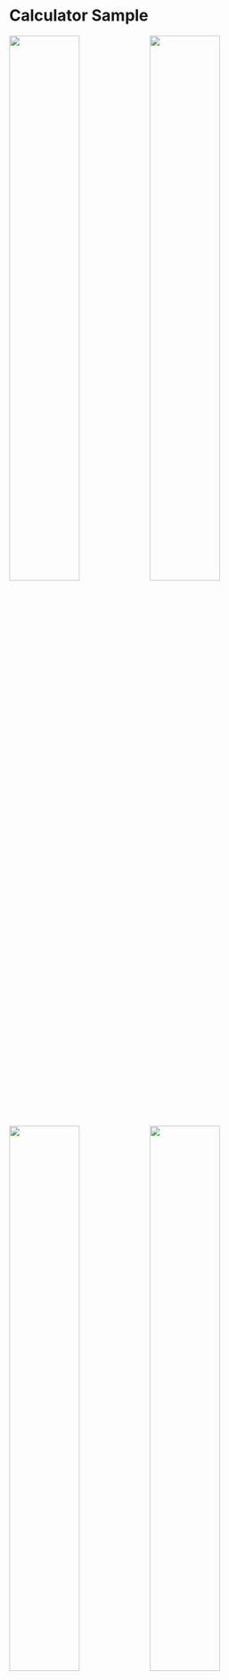 Calculator Sample
=========

<img src="../docs/calc_gui1.jpg" width="50%"><img src="../docs/calc_gui0.jpg" width="50%">
<img src="../docs/calc_gui2.jpg" width="50%"><img src="../docs/calc_gui3.jpg" width="50%">
<img src="../docs/calc_gui4.jpg" width="50%"><img src="../docs/calc_gui5.jpg" width="50%">

[Japanese](READMEja.md)
   
## Overview

- General-purpose Function Calculator Sample
- When used with the RX65N/RX72N Envision Kit, operation via GUI
- Operated from the console on microcontrollers without graphics
- Multiple floating-point numbers using gmp mpfr library
- Internal processing of multiple digits (number of digits can be changed by changing constants)
- Binary, decimal, and hexadecimal display
- Calculations including binary (0b), decimal, and hexadecimal (0x)

## Project list

- main.cpp
- calc_gui.hpp
- calc_symbol.hpp
- calc_func.hpp
- calc_cmd.hpp
- calc_graph.hpp
- resource.hpp
- resource/
- README.md
- READMEja.md
- RX26T/Makefile CUI
- RX62N/Makefile CUI
- RX631/Makefile CUI
- RX64M/Makefile CUI
- RX71M/Makefile CUI
- RX66T/Makefile CUI
- RX72T/Makefile CUI
- RX65N/Makefile GUI (RX65N Envision Kit)
- RX72N/Makefile GUI (RX72N Envision Kit)

---

### Use Library

- libgmp.a
- libmpfr.a

---

### Main support classes

- common/basic_arith.hpp
- common/mpfr.hpp
- common/fixed_map.hpp
- common/fixed_string.hpp
- gui/
- graphics/

---

## Build Method

- Go to the target directory
- Make.
- Write the calc_sample.mot file to the microcontroller.

---

## Corresponding function

|function name|Button(GUI)|function|
|:-:|:-:|-------|
|sin|sin|正弦（サイン）|
|cos|cos|余弦（コサイン）|
|tan|tan|正接（タンジェント）|
|asin|asin|逆正弦（アークサイン）|
|acos|acos|逆余弦（アークコサイン）|
|atan|atan|逆正接（アークタンジェント）|
|sinh|sinh|双曲線関数（ハイパボリックサイン）|
|cosh|cosh|双曲線関数（ハイパボリックコサイン）|
|tanh|tanh|双曲線関数（ハイパボリックタンジェント）|
|asinh|asih|逆双曲線関数（アークハイパボリックサイン）|
|acosh|acoh|逆双曲線関数（アークハイパボリックコサイン）|
|atanh|atah|逆双曲線関数（アークハイパボリックタンジェント）|
|log10|log|基数 10 の対数関数|
|log|ln|基数 e の対数関数|
|x^y|x^y|X の Y 乗|
|x^-1|x^-1|X の -1 乗（逆数）|
|x^2|x^2|二乗|
|sqrt|sqrt|平方根（ルート）|
|exp10|exp|エクスポーネント１０|
|0b|0b|binary|
|0x|0x|hexadecimal|
|Dec|Dec|output decimal|
|Hex|Hex|output hexadecimal|
|Bin|Bin|output binary|
|π|PI|円周率（定数）|
|LOG2|LOG2|自然数（定数）|
|EULER|EULER|オイラー数（定数）|
|Deg|Deg|角度法、360|
|Rad|Rad|角度法、2 π|
|Grad|Grad|角度法、400|

---

## Command line（CUI, GUI）

Enter a formula from the console to perform the calculation and obtain the result:

```sh
# Start CALC sample for 'RX72T DIY' 200[MHz]
# Rad
# tan(355/226)
-7'497'258.185'325'587'089'863'352'83
# Hex
# ANS
-0x72'662A.2F71'7F67'A9B7'F
```

display help：

```sh
# ?
  PI        constant
  LOG2      constant
  EULER     constant
  ANS       constant
  V[0-9]    Memory symbol 0..9
  Min[0-9]  Memory In 0..9
  ListSym   List symbol
  Rad       0 to 2*PI
  Grad      0 to 400
  Deg       0 to 360
  Dec       Decimal mode
  Hex       Hexadecimal mode
  Bin       Binary mode
  Sep       Separate mode
  sin(x)
  cos(x)
  tan(x)
  asin(x)
  acos(x)
  atan(x)
  sinh(x)
  cosh(x)
  tanh(x)
  asinh(x)
  acosh(x)
  atanh(x)
  sqrt(x)
  log(x)
  ln(x)
  eint(x)
  exp10(x)
  gamma(x)
  zeta(x)
  abs(x)
  rint(x)
  frac(x)
```

---

## Future Plans

- A dedicated programming language, allowing you to perform your own operations
- Graphing
- Arithmetic Processing

---

## Answer of tan(355/226) 

This calculation is a simple benchmark requiring sufficient digits and precision

```
# Rad
# tan(355/226)
 -7497258.185325587112905071831891248663417267943785263161571
```

---

Translated with DeepL.com (free version)

---

License
----
   
MIT open source license   

libgmp:  GNU LGPL v3 and GNU GPL v2   
libfrmp: GNU LGPL v3   
